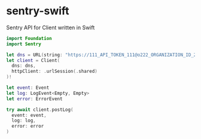 # sentry-swift

Sentry API for Client written in Swift

```swift
import Foundation
import Sentry

let dns = URL(string: "https://111_API_TOKEN_111@o222_ORGANIZATION_ID_222.ingest.us.sentry.io/333_PROJECT_ID_333")!
let client = Client(
  dns: dns,
  httpClient: .urlSession(.shared)
)!

let event: Event
let log: LogEvent<Empty, Empty>
let error: ErrorEvent

try await client.postLog(
  event: event,
  log: log,
  error: error
)
```

